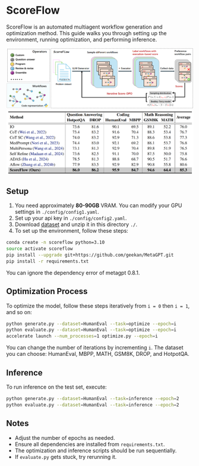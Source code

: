 # ScoreFlow

ScoreFlow is an automated multiagent workflow generation and optimization method. This guide walks you through setting up the environment, running optimization, and performing inference.

<img src="figures/pipeline.png" alt="Pipeline of ScoreFlow" width="900">

<img src="figures/table.png" alt="Pipeline of ScoreFlow" width="900">

## Setup

1. You need approximately **80-90GB** VRAM. You can modify your GPU settings in `./config/config1.yaml`.
2. Set up your api key in `./config/config2.yaml`.
3. Download [dataset](https://github.com/yinjjiew/Data/raw/main/scoreflow_data/data.zip) and unzip it in this directory `./`.
4. To set up the environment, follow these steps:

```bash
conda create -n scoreflow python=3.10
source activate scoreflow
pip install --upgrade git+https://github.com/geekan/MetaGPT.git
pip install -r requirements.txt

```
You can ignore the dependency error of metagpt 0.8.1.

## Optimization Process

To optimize the model, follow these steps iteratively from `i = 0` then `i = 1`, and so on:

```bash
python generate.py --dataset=HumanEval --task=optimize --epoch=i
python evaluate.py --dataset=HumanEval --task=optimize --epoch=i
accelerate launch --num_processes=1 optimize.py --epoch=i

```

You can change the number of iterations by incrementing `i`. The dataset you can choose: HumanEval, MBPP, MATH, GSM8K, DROP, and HotpotQA.

## Inference

To run inference on the test set, execute:

```bash
python generate.py --dataset=HumanEval --task=inference --epoch=2
python evaluate.py --dataset=HumanEval --task=inference --epoch=2

```

## Notes

- Adjust the number of epochs as needed.
- Ensure all dependencies are installed from `requirements.txt`.
- The optimization and inference scripts should be run sequentially.
- If `evaluate.py` gets stuck, try rerunning it.


